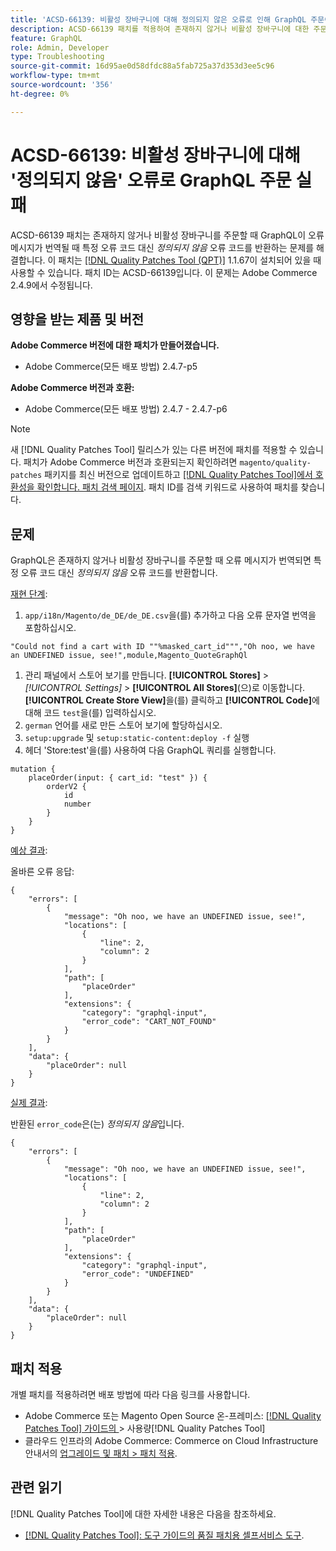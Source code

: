 ```yaml
---
title: 'ACSD-66139: 비활성 장바구니에 대해 정의되지 않은 오류로 인해 GraphQL 주문이 실패합니다'
description: ACSD-66139 패치를 적용하여 존재하지 않거나 비활성 장바구니에 대한 주문을 할 때 GraphQL이 오류 메시지가 번역될 때 특정 오류 코드 대신 정의되지 않은 오류 코드를 반환하는 Adobe Commerce 문제를 해결합니다.
feature: GraphQL
role: Admin, Developer
type: Troubleshooting
source-git-commit: 16d95ae0d58dfdc88a5fab725a37d353d3ee5c96
workflow-type: tm+mt
source-wordcount: '356'
ht-degree: 0%

---
```



# ACSD-66139: 비활성 장바구니에 대해 &#39;정의되지 않음&#39; 오류로 GraphQL 주문 실패

ACSD-66139 패치는 존재하지 않거나 비활성 장바구니를 주문할 때 GraphQL이 오류 메시지가 번역될 때 특정 오류 코드 대신 *정의되지 않음* 오류 코드를 반환하는 문제를 해결합니다. 이 패치는 [[!DNL Quality Patches Tool (QPT)]](/help/tools/quality-patches-tool/quality-patches-tool-to-self-serve-quality-patches.md) 1.1.67이 설치되어 있을 때 사용할 수 있습니다. 패치 ID는 ACSD-66139입니다. 이 문제는 Adobe Commerce 2.4.9에서 수정됩니다.

## 영향을 받는 제품 및 버전

**Adobe Commerce 버전에 대한 패치가 만들어졌습니다.**

* Adobe Commerce(모든 배포 방법) 2.4.7-p5

**Adobe Commerce 버전과 호환:**

* Adobe Commerce(모든 배포 방법) 2.4.7 - 2.4.7-p6

>[!NOTE]
>
>새 [!DNL Quality Patches Tool] 릴리스가 있는 다른 버전에 패치를 적용할 수 있습니다. 패치가 Adobe Commerce 버전과 호환되는지 확인하려면 `magento/quality-patches` 패키지를 최신 버전으로 업데이트하고 [[!DNL Quality Patches Tool]에서 호환성을 확인합니다. 패치 검색 페이지](https://experienceleague.adobe.com/tools/commerce-quality-patches/index.html?lang=ko). 패치 ID를 검색 키워드로 사용하여 패치를 찾습니다.

## 문제

GraphQL은 존재하지 않거나 비활성 장바구니를 주문할 때 오류 메시지가 번역되면 특정 오류 코드 대신 *정의되지 않음* 오류 코드를 반환합니다.

<u>재현 단계</u>:

1. `app/i18n/Magento/de_DE/de_DE.csv`을(를) 추가하고 다음 오류 문자열 번역을 포함하십시오.

```
"Could not find a cart with ID ""%masked_cart_id""","Oh noo, we have an UNDEFINED issue, see!",module,Magento_QuoteGraphQl
```

1. 관리 패널에서 스토어 보기를 만듭니다. **[!UICONTROL Stores]** > *[!UICONTROL Settings]* > **[!UICONTROL All Stores]**(으)로 이동합니다. **[!UICONTROL Create Store View]**&#x200B;을(를) 클릭하고 **[!UICONTROL Code]**&#x200B;에 대해 코드 `test`을(를) 입력하십시오.
1. `german` 언어를 새로 만든 스토어 보기에 할당하십시오.
1. `setup:upgrade` 및 `setup:static-content:deploy -f` 실행
1. 헤더 &#39;Store:test&#39;을(를) 사용하여 다음 GraphQL 쿼리를 실행합니다.

```
mutation {
    placeOrder(input: { cart_id: "test" }) {
        orderV2 {
            id
            number
        }
    }
}
```

<u>예상 결과</u>:

올바른 오류 응답:

```
{
    "errors": [
        {
            "message": "Oh noo, we have an UNDEFINED issue, see!",
            "locations": [
                {
                    "line": 2,
                    "column": 2
                }
            ],
            "path": [
                "placeOrder"
            ],
            "extensions": {
                "category": "graphql-input",
                "error_code": "CART_NOT_FOUND"
            }
        }
    ],
    "data": {
        "placeOrder": null
    }
}
```

<u>실제 결과</u>:

반환된 `error_code`은(는) *정의되지 않음*&#x200B;입니다.

```
{
    "errors": [
        {
            "message": "Oh noo, we have an UNDEFINED issue, see!",
            "locations": [
                {
                    "line": 2,
                    "column": 2
                }
            ],
            "path": [
                "placeOrder"
            ],
            "extensions": {
                "category": "graphql-input",
                "error_code": "UNDEFINED"
            }
        }
    ],
    "data": {
        "placeOrder": null
    }
}
```

## 패치 적용

개별 패치를 적용하려면 배포 방법에 따라 다음 링크를 사용합니다.

* Adobe Commerce 또는 Magento Open Source 온-프레미스: [[!DNL Quality Patches Tool]  가이드의 ](/help/tools/quality-patches-tool/usage.md)> 사용량[!DNL Quality Patches Tool]
* 클라우드 인프라의 Adobe Commerce: Commerce on Cloud Infrastructure 안내서의 [업그레이드 및 패치 > 패치 적용](https://experienceleague.adobe.com/docs/commerce-cloud-service/user-guide/develop/upgrade/apply-patches.html?lang=ko).

## 관련 읽기

[!DNL Quality Patches Tool]에 대한 자세한 내용은 다음을 참조하세요.

* [[!DNL Quality Patches Tool]: 도구 가이드의 품질 패치용 셀프서비스 도구](/help/tools/quality-patches-tool/quality-patches-tool-to-self-serve-quality-patches.md).
